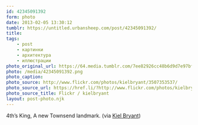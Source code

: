 ```yaml
---
id: 42345091392
form: photo
date: 2013-02-05 13:30:12
tumblr: https://untitled.urbansheep.com/post/42345091392/
title:
tags:
    - post
    - картинки
    - архитектура
    - иллюстрации
photo_original_url: https://64.media.tumblr.com/7ee82926cc48b6d9d7e97bf2ff0cfe37/tumblr_ky258tDNCb1qz4wzio2_r1_1280.png
photo: /media/42345091392.png
photo_caption: 
photo_source: http://www.flickr.com/photos/kielbryant/3507353537/
photo_source_url: https://href.li/?http://www.flickr.com/photos/kielbryant/3507353537/
photo_source_title: Flickr / kielbryant
layout: post-photo.njk
---
```


<p>4th’s King, A new Townsend landmark. (via <a href="http://www.flickr.com/photos/kielbryant/3507353537/">Kiel Bryant</a>)</p>
